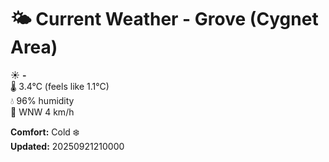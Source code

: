# 🌤️ Current Weather - Grove (Cygnet Area)

☀️ **-**  
🌡️ 3.4°C (feels like 1.1°C)  
💧 96% humidity  
💨 WNW 4 km/h  

**Comfort:** Cold ❄️  
**Updated:** 20250921210000
